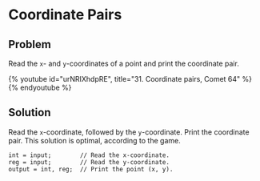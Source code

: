 # Coordinate Pairs

## Problem

Read the `x`- and `y`-coordinates of a point and print the coordinate pair.

{% youtube id="urNRIXhdpRE", title="31. Coordinate pairs, Comet 64" %}{% endyoutube %}

## Solution

Read the `x`-coordinate, followed by the `y`-coordinate. Print the coordinate
pair. This solution is optimal, according to the game.

```
int = input;        // Read the x-coordinate.
reg = input;        // Read the y-coordinate.
output = int, reg;  // Print the point (x, y).
```
